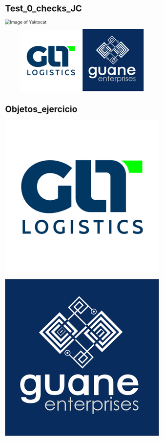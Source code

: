 # Test_0_checks_JC

![Image of Yaktocat](https://octodex.github.com/images/yaktocat.png)

<p align="center">
<img src="https://github.com/juan-pineda/Objetos_ejercicio/blob/main/GLT_Logistics.png" width="200"> 
<img src="https://github.com/juan-pineda/Objetos_ejercicio/blob/main/GUANE_Logo.png" width="200">
</p>




# Objetos_ejercicio

 [![glt_tweeter][1]][2]
 
 
 [![guane_tweeter][3]][4]
 
 
[1]:  https://github.com/juan-pineda/Objetos_ejercicio/blob/main/GLT_Logistics.png
[2]:  https://twitter.com/GLT_INC

[3]: https://github.com/juan-pineda/Objetos_ejercicio/blob/main/GUANE_Logo.png
[4]: https://twitter.com/guaneai?lang=en
